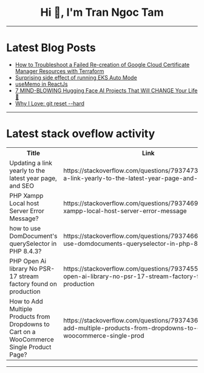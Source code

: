 <h1 align="center">Hi 👋, I'm Tran Ngoc Tam</h1>

---

# Latest Blog Posts 
<!-- BLOG-POST-LIST:START -->
- [How to Troubleshoot a Failed Re-creation of Google Cloud Certificate Manager Resources with Terraform](https://dev.to/nomi3/how-to-troubleshoot-a-failed-re-creation-of-google-cloud-certificate-manager-resources-with-fok)
- [Surprising side effect of running EKS Auto Mode](https://dev.to/vijaykodam/surprising-side-effect-of-running-eks-auto-mode-3oj8)
- [useMemo in ReactJs](https://dev.to/sajakshrestha8/usememo-in-reactjs-449)
- [7 MIND-BLOWING Hugging Face AI Projects That Will CHANGE Your Life 🚀](https://dev.to/awaisz99/7-mind-blowing-hugging-face-ai-projects-that-will-change-your-life-nm5)
- [Why I Love: git reset --hard](https://dev.to/namanvashistha/why-i-love-git-reset-hard-49np)
<!-- BLOG-POST-LIST:END -->

---

# Latest stack oveflow activity
<table>
  <tr><th>Title</th><th>Link</th></tr>
  <!-- STACKOVERFLOW:START --><tr><td>Updating a link yearly to the latest year page, and SEO</td><td>https://stackoverflow.com/questions/79374738/updating-a-link-yearly-to-the-latest-year-page-and-seo</td></tr><tr><td>PHP Xampp Local host Server Error Message?</td><td>https://stackoverflow.com/questions/79374695/php-xampp-local-host-server-error-message</td></tr><tr><td>how to use DomDocument&#39;s querySelector in PHP 8.4.3?</td><td>https://stackoverflow.com/questions/79374666/how-to-use-domdocuments-queryselector-in-php-8-4-3</td></tr><tr><td>PHP Open Ai library No PSR-17 stream factory found on production</td><td>https://stackoverflow.com/questions/79374556/php-open-ai-library-no-psr-17-stream-factory-found-on-production</td></tr><tr><td>How to Add Multiple Products from Dropdowns to Cart on a WooCommerce Single Product Page?</td><td>https://stackoverflow.com/questions/79374360/how-to-add-multiple-products-from-dropdowns-to-cart-on-a-woocommerce-single-prod</td></tr><!-- STACKOVERFLOW:END -->
</table>

---



